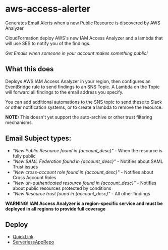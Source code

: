 # aws-access-alerter
Generates Email Alerts when a new Public Resource is discovered by AWS Analyzer

CloudFormation deploy AWS's new IAM Access Analyzer and a lambda that will use SES to notify you of the findings.

*Get Emails when someone in your account makes something public!*


## What this does

Deploys AWS IAM Access Analyzer in your region, then configures an EventBridge rule to send findings to an SNS Topic. A Lambda on the Topic will forward all findings to the email address you specify.

You can add additional automations to the SNS topic to send these to Slack or other notification systems, or to create a lambda to remove the resource.

**NOTE:** This doesn't yet support the auto-archive or other trust filtering mechanisms.

## Email Subject types:

* *"New Public Resource found in {account_desc}"* - When the resource is fully public
* *"New SAML Federation found in {account_desc}"* - Notifies about SAML Trust issues
* *"New cross-account role found in {account_desc}"* - Notifies about Cross Account Roles
* *"New un-authenticated resource found in {account_desc}"* - Notifies about public resources protected by conditions
* *"New Resource trust found in {account_desc}"* - All other findings

**WARNING! IAM Access Analyzer is a region-specific service and must be deployed in all regions to provide full coverage**

## Deploy
* [QuickLink](https://console.aws.amazon.com/cloudformation/home?region=us-east-1#/stacks/quickcreate?templateUrl=https%3A%2F%2Fpht-cloudformation.s3.amazonaws.com%2Faws-iam-access-alerter-0.0.3-Template.yaml&stackName=iam-alerter&param_pCreateAnalyzer=True&param_pDebug=False&param_pEmailAddress=NONE&param_pEmailSender=NONE&param_pLambdaBucket=pht-cloudformation&param_pLambdaObject=aws-iam-access-alerter-0.0.3-lambda.zip)
* [ServerlessAppRepo](https://console.aws.amazon.com/lambda/home#/create/app?applicationId=arn:aws:serverlessrepo:us-east-1:658643464782:applications/aws-iam-access-alerter)